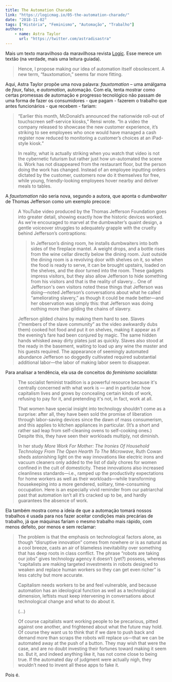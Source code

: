 ```yaml
---
title: The Automation Charade
link: "https://logicmag.io/05-the-automation-charade/"
date: "2018-11-02"
tags: ["História", "Feminismo", "Automação", "Trabalho"]
authors:
    - name: Astra Taylor
      url: "https://twitter.com/astradisastra"
---
```


Mais um texto maravilhoso da maravilhosa revista [Logic](https://logicmag.io/). Esse merece um textão (na verdade, mais uma leitura guiada).

> Hence, I propose making our idea of automation itself obsolescent. A new term, “fauxtomation,” seems far more fitting.

Aqui, Astra Taylor propõe uma nova palavra: _fauxtomation_ – uma amálgama de _faux_, falso, e _automation_, automação. Com ela, tenta mostrar como certas promessas de automação e progresso tecnológico não passam de uma forma de fazer os consumidores - que pagam - fazerem o trabalho que antes funcionários - que recebem - fariam:

> “Earlier this month, McDonald’s announced the nationwide roll-out of touchscreen self-service kiosks,” Rensi wrote. “In a video the company released to showcase the new customer experience, it’s striking to see employees who once would have managed a cash register now reduced to monitoring a customer’s choices at an iPad-style kiosk.”
>
> In reality, what is actually striking when you watch that video is not the cybernetic futurism but rather just how un-automated the scene is. Work has not disappeared from the restaurant floor, but the person doing the work has changed. Instead of an employee inputting orders dictated by the customer, customers now do it themselves for free, while young, friendly-looking employees hover nearby and deliver meals to tables.

A _fauxtomation_ não seria nova, segundo a autora, que aponta o _dumbwaiter_ de Thomas Jefferson como um exemplo precoce:

> A YouTube video produced by the Thomas Jefferson Foundation goes into greater detail, showing exactly how the historic devices worked. As we’re encouraged to marvel at the dumbwaiter’s quaint design, a gentle voiceover struggles to adequately grapple with the cruelty behind Jefferson’s contraptions:
>
> > In Jefferson’s dining room, he installs dumbwaiters into both sides of the fireplace mantel. A weight drops, and a bottle rises from the wine cellar directly below the dining room. Just outside the dining room is a revolving door with shelves on it, so when the food is ready to serve, it can be brought upstairs, loaded on the shelves, and the door turned into the room. These gadgets impress visitors, but they also allow Jefferson to hide something from his visitors and that is the reality of slavery... One of Jefferson's own visitors noted these things that Jefferson was doing—noted Jefferson’s conversations about what he called “ameliorating slavery,” as though it could be made better—and her observation was simply this: that Jefferson was doing nothing more than gilding the chains of slavery.
>
> Jefferson gilded chains by making them hard to see. Slaves (“members of the slave community” as the video awkwardly dubs them) cooked hot food and put it on shelves, making it appear as if the evening’s fare had been conjured by magic. The same hidden hands whisked away dirty plates just as quickly. Slaves also stood at the ready in the basement, waiting to load up any wine the master and his guests required. The appearance of seemingly automated abundance Jefferson so doggedly cultivated required substantial additional labor—the labor of making labor seem to disappear.

Para analisar a tendência, ela usa de conceitos do _feminismo socialista_:

> The socialist feminist tradition is a powerful resource because it's centrally concerned with what work is — and in particular how capitalism lives and grows by concealing certain kinds of work, refusing to pay for it, and pretending it's not, in fact, work at all.
>
> That women have special insight into technology shouldn’t come as a surprise: after all, they have been sold the promise of liberation through labor-saving devices since the dawn of mass consumerism, and this applies to kitchen appliances in particular. (It’s a short and rather sad leap from self-cleaning ovens to self-cooking ones.) Despite this, they have seen their workloads multiply, not diminish.
>
> In her study _More Work For Mother: The Ironies Of Household Technology From The Open Hearth To The Microwave_, Ruth Cowan sheds astonishing light on the way innovations like electric irons and vacuum cleaners only added to the list of daily chores for women confined in the cult of domesticity. These innovations also increased cleanliness standards—i.e., ramped up the productivity expectations for home workers as well as their workloads—while transforming housekeeping into a more gendered, solitary, time-consuming occupation. Here is an especially vivid reminder from our patriarchal past that automation isn’t all it’s cracked up to be, and hardly guarantees the absence of work.

Ela também mostra como a ideia de que a automação tomará nossos trabalhos é usada para nos fazer aceitar condições mais precárias de trabalho, já que máquinas fariam o mesmo trabalho mais rápido, com menos defeito, por menos e sem reclamar:

> The problem is that the emphasis on technological factors alone, as though “disruptive innovation” comes from nowhere or is as natural as a cool breeze, casts an air of blameless inevitability over something that has deep roots in class conflict. The phrase “robots are taking our jobs” gives technology agency it doesn’t (yet?) possess, whereas “capitalists are making targeted investments in robots designed to weaken and replace human workers so they can get even richer” is less catchy but more accurate.
>
> Capitalism needs workers to be and feel vulnerable, and because automation has an ideological function as well as a technological dimension, leftists must keep intervening in conversations about technological change and what to do about it.
>
> (...)
>
> Of course capitalists want working people to be precarious, pitted against one another, and frightened about what the future may hold. Of course they want us to think that if we dare to push back and demand more than scraps the robots will replace us—that we can be automated away at the push of a button. They may wish that were the case, and are no doubt investing their fortunes toward making it seem so. But it, and indeed anything like it, has not come close to being true. If the automated day of judgment were actually nigh, they wouldn’t need to invent all these apps to fake it.

Pois é.
